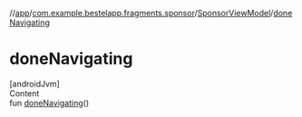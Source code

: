 //[app](../../index.md)/[com.example.bestelapp.fragments.sponsor](../index.md)/[SponsorViewModel](index.md)/[doneNavigating](done-navigating.md)



# doneNavigating  
[androidJvm]  
Content  
fun [doneNavigating](done-navigating.md)()  



